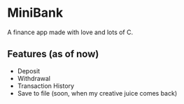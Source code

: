 # MiniBank
A finance app made with love and lots of C.

## Features (as of now)
- Deposit
- Withdrawal
- Transaction History
- Save to file (soon, when my creative juice comes back)

